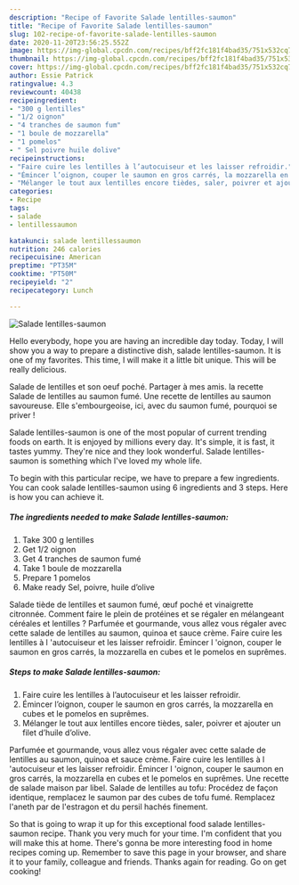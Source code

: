 ```yaml
---
description: "Recipe of Favorite Salade lentilles-saumon"
title: "Recipe of Favorite Salade lentilles-saumon"
slug: 102-recipe-of-favorite-salade-lentilles-saumon
date: 2020-11-20T23:56:25.552Z
image: https://img-global.cpcdn.com/recipes/bff2fc181f4bad35/751x532cq70/salade-lentilles-saumon-photo-principale-de-la-recette.jpg
thumbnail: https://img-global.cpcdn.com/recipes/bff2fc181f4bad35/751x532cq70/salade-lentilles-saumon-photo-principale-de-la-recette.jpg
cover: https://img-global.cpcdn.com/recipes/bff2fc181f4bad35/751x532cq70/salade-lentilles-saumon-photo-principale-de-la-recette.jpg
author: Essie Patrick
ratingvalue: 4.3
reviewcount: 40438
recipeingredient:
- "300 g lentilles"
- "1/2 oignon"
- "4 tranches de saumon fum"
- "1 boule de mozzarella"
- "1 pomelos"
- " Sel poivre huile dolive"
recipeinstructions:
- "Faire cuire les lentilles à l’autocuiseur et les laisser refroidir."
- "Émincer l’oignon, couper le saumon en gros carrés, la mozzarella en cubes et le pomelos en suprêmes."
- "Mélanger le tout aux lentilles encore tièdes, saler, poivrer et ajouter un filet d’huile d’olive."
categories:
- Recipe
tags:
- salade
- lentillessaumon

katakunci: salade lentillessaumon 
nutrition: 246 calories
recipecuisine: American
preptime: "PT35M"
cooktime: "PT50M"
recipeyield: "2"
recipecategory: Lunch

---
```



![Salade lentilles-saumon](https://img-global.cpcdn.com/recipes/bff2fc181f4bad35/751x532cq70/salade-lentilles-saumon-photo-principale-de-la-recette.jpg)

Hello everybody, hope you are having an incredible day today. Today, I will show you a way to prepare a distinctive dish, salade lentilles-saumon. It is one of my favorites. This time, I will make it a little bit unique. This will be really delicious.

Salade de lentilles et son oeuf poché. Partager à mes amis. la recette Salade de lentilles au saumon fumé. Une recette de lentilles au saumon savoureuse. Elle s&#39;embourgeoise, ici, avec du saumon fumé, pourquoi se priver !

Salade lentilles-saumon is one of the most popular of current trending foods on earth. It is enjoyed by millions every day. It's simple, it is fast, it tastes yummy. They're nice and they look wonderful. Salade lentilles-saumon is something which I've loved my whole life.


To begin with this particular recipe, we have to prepare a few ingredients. You can cook salade lentilles-saumon using 6 ingredients and 3 steps. Here is how you can achieve it.

<!--inarticleads1-->

##### The ingredients needed to make Salade lentilles-saumon:

1. Take 300 g lentilles
1. Get 1/2 oignon
1. Get 4 tranches de saumon fumé
1. Take 1 boule de mozzarella
1. Prepare 1 pomelos
1. Make ready  Sel, poivre, huile d’olive


Salade tiède de lentilles et saumon fumé, œuf poché et vinaigrette citronnée. Comment faire le plein de protéines et se régaler en mélangeant céréales et lentilles ? Parfumée et gourmande, vous allez vous régaler avec cette salade de lentilles au saumon, quinoa et sauce crème. Faire cuire les lentilles à l &#39;autocuiseur et les laisser refroidir. Émincer l &#39;oignon, couper le saumon en gros carrés, la mozzarella en cubes et le pomelos en suprêmes. 

<!--inarticleads2-->

##### Steps to make Salade lentilles-saumon:

1. Faire cuire les lentilles à l’autocuiseur et les laisser refroidir.
1. Émincer l’oignon, couper le saumon en gros carrés, la mozzarella en cubes et le pomelos en suprêmes.
1. Mélanger le tout aux lentilles encore tièdes, saler, poivrer et ajouter un filet d’huile d’olive.


Parfumée et gourmande, vous allez vous régaler avec cette salade de lentilles au saumon, quinoa et sauce crème. Faire cuire les lentilles à l &#39;autocuiseur et les laisser refroidir. Émincer l &#39;oignon, couper le saumon en gros carrés, la mozzarella en cubes et le pomelos en suprêmes. Une recette de salade maison par libel. Salade de lentilles au tofu: Procédez de façon identique, remplacez le saumon par des cubes de tofu fumé. Remplacez l&#39;aneth par de l&#39;estragon et du persil hachés finement. 

So that is going to wrap it up for this exceptional food salade lentilles-saumon recipe. Thank you very much for your time. I'm confident that you will make this at home. There's gonna be more interesting food in home recipes coming up. Remember to save this page in your browser, and share it to your family, colleague and friends. Thanks again for reading. Go on get cooking!

